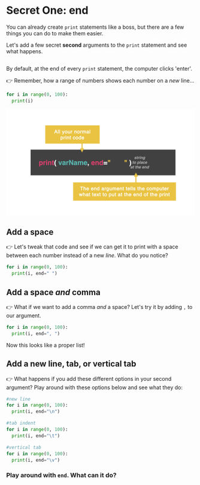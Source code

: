 # Secret One: end


You can already create `print` statements like a boss, but there are a few things you can do to make them easier.

Let's add a few secret **second** arguments to the `print` statement and see what happens.

## 

By default, at the end of every `print` statement, the computer clicks 'enter'. 

👉 Remember, how a range of numbers shows each number on a *new* line...

```python
for i in range(0, 100):
  print(i)
```



![](resources/end_001.png)

## Add a space
👉 Let's tweak that code and see if we can get it to print with a space between each number instead of a new *line*. What do you notice?

```python
for i in range(0, 100):
  print(i, end=" ")
```

## Add a space *and* comma
👉 What if we want to add a comma *and* a space? Let's try it by adding `,` to our argument. 

```python
for i in range(0, 100):
  print(i, end=", ")
```
Now this looks like a proper list!

## Add a new line, tab, or vertical tab

👉 What happens if you add these different options in your second argument? Play around with these options below and see what they do:

```python
#new line
for i in range(0, 100):
  print(i, end="\n")
```
```python
#tab indent
for i in range(0, 100):
  print(i, end="\t")
```
```python
#vertical tab
for i in range(0, 100):
  print(i, end="\v")
```


### Play around with `end`. What can it do?

